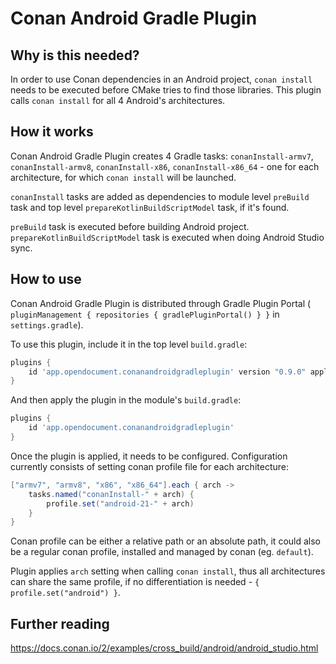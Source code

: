 # Conan Android Gradle Plugin

## Why is this needed?

In order to use Conan dependencies in an Android project, `conan install` needs to be executed before CMake tries to find those libraries. This plugin calls `conan install` for all 4 Android's architectures.

## How it works

Conan Android Gradle Plugin creates 4 Gradle tasks: `conanInstall-armv7`, `conanInstall-armv8`, `conanInstall-x86`, `conanInstall-x86_64` - one for each architecture, for which `conan install` will be launched.

`conanInstall` tasks are added as dependencies to module level `preBuild` task and top level `prepareKotlinBuildScriptModel` task, if it's found.

`preBuild` task is executed before building Android project. `prepareKotlinBuildScriptModel` task is executed when doing Android Studio sync.


## How to use

Conan Android Gradle Plugin is distributed through Gradle Plugin Portal ( `pluginManagement { repositories { gradlePluginPortal() } }` in `settings.gradle`).

To use this plugin, include it in the top level `build.gradle`:
```groovy
plugins {
    id 'app.opendocument.conanandroidgradleplugin' version "0.9.0" apply false
}
```

And then apply the plugin in the module's `build.gradle`:
```groovy
plugins {
    id 'app.opendocument.conanandroidgradleplugin'
}
```

Once the plugin is applied, it needs to be configured. Configuration currently consists of setting conan profile file for each architecture:

```groovy
["armv7", "armv8", "x86", "x86_64"].each { arch ->
    tasks.named("conanInstall-" + arch) {
        profile.set("android-21-" + arch)
    }
}
```

Conan profile can be either a relative path or an absolute path, it could also be a regular conan profile, installed and managed by conan (eg. `default`).

Plugin applies `arch` setting when calling `conan install`, thus all architectures can share the same profile, if no differentiation is needed - `{ profile.set("android") }`.

## Further reading

https://docs.conan.io/2/examples/cross_build/android/android_studio.html

